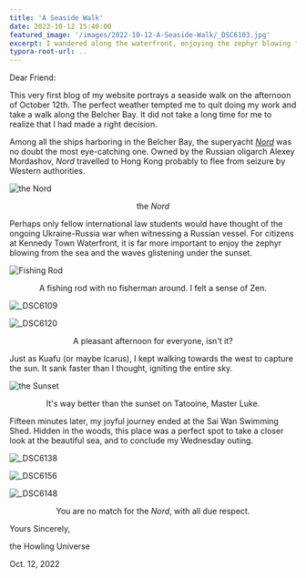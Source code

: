 ```yaml
---
title: 'A Seaside Walk'
date: 2022-10-12 15:40:00
featured_image: '/images/2022-10-12-A-Seaside-Walk/_DSC6103.jpg'
excerpt: I wandered along the waterfront, enjoying the zephyr blowing from the sea and the waves glistening under the sunset.
typora-root-url: ..
---
```


Dear Friend:



This very first blog of my website portrays a seaside walk on the afternoon of October 12th. The perfect weather tempted me to quit doing my work and take a walk along the Belcher Bay. It did not take a long time for me to realize that I had made a right decision.



Among all the ships harboring in the Belcher Bay, the superyacht *[Nord](https://en.wikipedia.org/wiki/Nord_(yacht))* was no doubt the most eye-catching one. Owned by the Russian oligarch Alexey Mordashov, *Nord* travelled to Hong Kong probably to flee from seizure by Western authorities. 

![the Nord](/images/2022-10-12-A-Seaside-Walk/_DSC6102.jpg)

<center>the <i>Nord</i></center>



Perhaps only fellow international law students would have thought of the ongoing Ukraine-Russia war when witnessing a Russian vessel. For citizens at Kennedy Town Waterfront, it is far more important to enjoy the zephyr blowing from the sea and the waves glistening under the sunset.

![Fishing Rod](/images/2022-10-12-A-Seaside-Walk/_DSC6103.jpg)

<center>A fishing rod with no fisherman around. I felt a sense of Zen.</center>



![_DSC6109](/images/2022-10-12-A-Seaside-Walk/_DSC6109.jpg)



![_DSC6120](/images/2022-10-12-A-Seaside-Walk/_DSC6120.jpg)

<center>A pleasant afternoon for everyone, isn't it?</center>



Just as Kuafu (or maybe Icarus), I kept walking towards the west to capture the sun. It sank faster than I thought, igniting the entire sky. 

![the Sunset](/images/2022-10-12-A-Seaside-Walk/_DSC6129.jpg)

<center>It's way better than the sunset on Tatooine, Master Luke.</center>



Fifteen minutes later, my joyful journey ended at the Sai Wan Swimming Shed. Hidden in the woods, this place was a perfect spot to take a closer look at the beautiful sea, and to conclude my Wednesday outing.

![_DSC6138](/images/2022-10-12-A-Seaside-Walk/_DSC6138.jpg)



![_DSC6156](/images/2022-10-12-A-Seaside-Walk/_DSC6156.jpg)



![_DSC6148](/images/2022-10-12-A-Seaside-Walk/_DSC6148.jpg)

<center>You are no match for the <i>Nord</i>, with all due respect.</center>





Yours Sincerely,

the Howling Universe

Oct. 12, 2022

